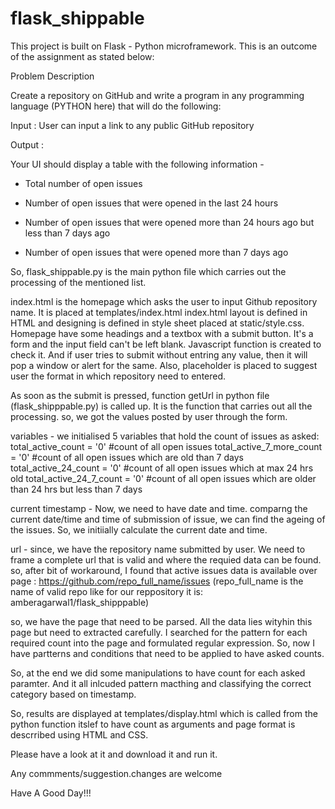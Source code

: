 # flask_shippable
This project is built on Flask - Python microframework.
This is an outcome of the assignment as stated below:

Problem Description 

Create a repository on GitHub and write a program in any programming language (PYTHON here) that will do the following: 

Input : User can input a link to any public GitHub repository

Output :

Your UI should display a table with the following information -

- Total number of open issues

- Number of open issues that were opened in the last 24 hours

- Number of open issues that were opened more than 24 hours ago but less than 7 days ago

- Number of open issues that were opened more than 7 days ago 


So, flask_shippable.py is the main python file which carries out the processing of the mentioned list.

index.html is the homepage which asks the user to input Github repository name. It is placed at templates/index.html
index.html layout is defined in HTML and designing is defined in style sheet placed at static/style.css.
Homepage have some headings and a textbox with a submit button. It's a form and the input field can't be left blank. Javascript function is created to check it. And if user tries to submit without entring any value, then it will pop a window or alert for the same. Also, placeholder is placed to suggest user the format in which repository need to entered.

As soon as the submit is pressed, function getUrl in python file (flask_shipppable.py) is called up. It is the function that carries out all the processing. so, we got the values posted by user through the form. 

variables - we initialised 5  variables that hold the count of issues as asked:
total_active_count = '0'    #count of all open issues
total_active_7_more_count = '0'   #count of all open issues which are old than 7 days
total_active_24_count = '0'       #count of all open issues which at max 24 hrs old
total_active_24_7_count = '0'     #count of all open issues which are older than 24 hrs but less than 7 days

current timestamp - Now, we need to have date and time. comparng the current date/time and time of submission of issue, we can find the ageing of the issues. So, we initiially calculate the current date and time.

url - since, we have the repository name submitted by user. We need to frame a complete url that is valid and where the requied data can be found. so, after bit of workaround, I found that active issues data is available over page :
https://github.com/repo_full_name/issues (repo_full_name is the name of valid repo like for our reppository it is: amberagarwal1/flask_shipppable)

so, we have the page that need to be parsed. All the data lies wityhin this page but need to extracted carefully.
I searched for the pattern for each required count into the page and formulated regular expression.
So, now I have partterns and conditions that need to be applied to have asked counts.

So, at the end we did some manipulations to have count for each asked paramter.
And it all inlcuded pattern macthing and classifying the correct category based on timestamp.

So, results are displayed at templates/display.html which is called from the python function itslef to have count as arguments and page format is descrribed using HTML and CSS.


Please have a look at it  and download it and run it.

Any commments/suggestion.changes are welcome


Have A Good Day!!!
